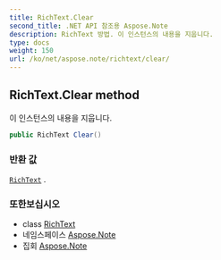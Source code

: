 ```yaml
---
title: RichText.Clear
second_title: .NET API 참조용 Aspose.Note
description: RichText 방법. 이 인스턴스의 내용을 지웁니다.
type: docs
weight: 150
url: /ko/net/aspose.note/richtext/clear/
---
```

## RichText.Clear method

이 인스턴스의 내용을 지웁니다.

```csharp
public RichText Clear()
```

### 반환 값

[`RichText`](../) .

### 또한보십시오

* class [RichText](../)
* 네임스페이스 [Aspose.Note](../../richtext/)
* 집회 [Aspose.Note](../../../)


